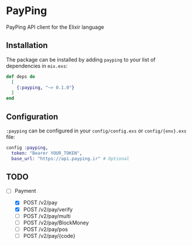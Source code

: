 # PayPing

[comment]: <> "[![Build Status](https://travis-ci.org/msudgh/payping.svg?branch=master)](https://travis-ci.org/msudgh/payping) [![Inline docs](https://inch-ci.org/github/msudgh/payping.svg)](https://inch-ci.org/github/msudgh/payping) [![Hex Docs](https://img.shields.io/badge/hex-docs-9768d1.svg)](https://hexdocs.pm/payping) [![Coverage Status](https://coveralls.io/repos/github/msudgh/payping/badge.svg?branch=master)](https://coveralls.io/github/msudgh/payping?branch=master) [![Deps Status](https://beta.hexfaktor.org/badge/all/github/msudgh/payping.svg)](https://beta.hexfaktor.org/github/msudgh/payping) [![hex.pm version](https://img.shields.io/hexpm/v/payping.svg)](https://hex.pm/packages/payping) [![hex.pm downloads](https://img.shields.io/hexpm/dt/payping.svg)](https://hex.pm/packages/payping) [![License](https://img.shields.io/badge/license-MIT-brightgreen.svg)](https://opensource.org/licenses/MIT)"

PayPing API client for the Elixir language

## Installation

The package can be installed by adding `payping` to your list of dependencies in `mix.exs`:

```elixir
def deps do
  [
    {:payping, "~> 0.1.0"}
  ]
end
```

## Configuration

`:payping` can be configured in your `config/config.exs` or `config/{env}.exs` file:

```exs
config :payping,
  token: "Bearer YOUR_TOKEN",
  base_url: "https://api.payping.ir" # Optional
```

## TODO

- [ ] Payment

  - [x] POST /v2/pay
  - [x] POST /v2/pay/verify
  - [ ] POST /v2/pay/multi
  - [ ] POST /v2/pay/BlockMoney
  - [ ] POST /v2/pay/pos
  - [ ] POST /v2/pay/{code}
